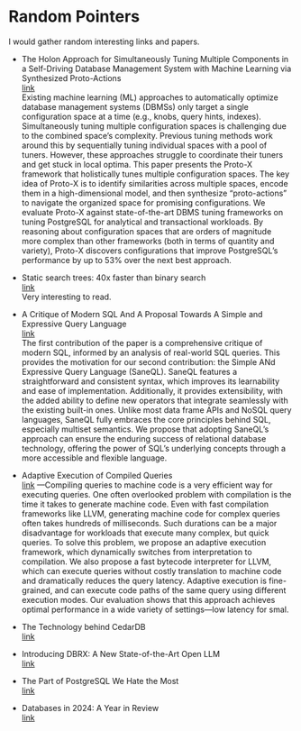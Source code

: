 # Random Pointers

I would gather random interesting links and papers.


* The Holon Approach for Simultaneously Tuning Multiple Components in a Self-Driving Database Management System with Machine Learning via Synthesized Proto-Actions   
  [link](https://www.pdl.cmu.edu/ftp/Database/p3373-zhang.pdf)   
  Existing machine learning (ML) approaches to automatically optimize database management systems (DBMSs) only target a single configuration space at a time (e.g., knobs, query hints, indexes).  Simultaneously tuning multiple configuration spaces is challenging due to the combined space’s complexity. Previous tuning methods work around this by sequentially tuning individual spaces with a pool of tuners. However, these approaches struggle to coordinate their tuners and get stuck in local optima. This paper presents the Proto-X framework that holistically tunes multiple configuration spaces. The key idea of Proto-X is to identify similarities across multiple spaces, encode them in a high-dimensional model, and then synthesize “proto-actions” to navigate the organized space for promising configurations. We evaluate Proto-X against state-of-the-art DBMS tuning frameworks on tuning PostgreSQL for analytical and transactional workloads. By reasoning about configuration spaces that are orders of magnitude more complex than other frameworks (both in terms of quantity and variety), Proto-X discovers configurations that improve PostgreSQL’s performance by up to 53% over the next best approach.

* Static search trees: 40x faster than binary search   
  [link](https://curiouscoding.nl/posts/static-search-tree/#code-snippet--find-linear)  
  Very interesting to read.
  
* A Critique of Modern SQL And A Proposal Towards A Simple and Expressive Query Language  
  [link](https://www.cidrdb.org/cidr2024/papers/p48-neumann.pdf)  
  The first contribution of the paper is a comprehensive critique of modern SQL, informed by an analysis of real-world SQL queries. This provides the motivation for our second contribution: the Simple ANd Expressive Query Language (SaneQL). SaneQL features a straightforward and consistent syntax, which improves its learnability and ease of implementation. Additionally, it provides extensibility, with the added ability to define new operators that integrate seamlessly with the existing built-in ones. Unlike most data frame APIs and NoSQL query languages, SaneQL fully embraces the core principles behind SQL, especially multiset semantics. We propose that adopting SaneQL’s approach can ensure the enduring success of relational database technology, offering the power of SQL’s underlying concepts through a more accessible and flexible language.  

* Adaptive Execution of Compiled Queries  
  [link](https://db.in.tum.de/~leis/papers/adaptiveexecution.pdf)
  —Compiling queries to machine code is a very efficient way for executing queries. One often overlooked problem with compilation is the time it takes to generate machine code. Even with fast compilation frameworks like LLVM, generating machine code for complex queries often takes hundreds of milliseconds. Such durations can be a major disadvantage for workloads that execute many complex, but quick queries. To solve this problem, we propose an adaptive execution framework, which dynamically switches from interpretation to compilation. We also propose a fast bytecode interpreter for LLVM, which can execute queries without costly translation to machine code and dramatically reduces the query latency. Adaptive execution is fine-grained, and can execute code paths of the same query using different execution modes. Our evaluation shows that this approach achieves optimal performance in a wide variety of settings—low latency for smal.

* The Technology behind CedarDB    
    [link](https://cedardb.com/docs/technology/)

* Introducing DBRX: A New State-of-the-Art Open LLM    
    [link](https://www.databricks.com/blog/introducing-dbrx-new-state-art-open-llm)

* The Part of PostgreSQL We Hate the Most  
     [link](https://www.cs.cmu.edu/~pavlo/blog/2023/04/the-part-of-postgresql-we-hate-the-most.html)

 * Databases in 2024: A Year in Review  
    [link](https://www.cs.cmu.edu/~pavlo/blog/2025/01/2024-databases-retrospective.html)
      
